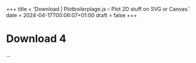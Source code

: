 +++
title = 'Download | Plotboilerplage.js – Plot 2D stuff on SVG or Canvas.'
date = 2024-04-17T00:06:07+01:00
draft = false
+++

# Download 4
...

